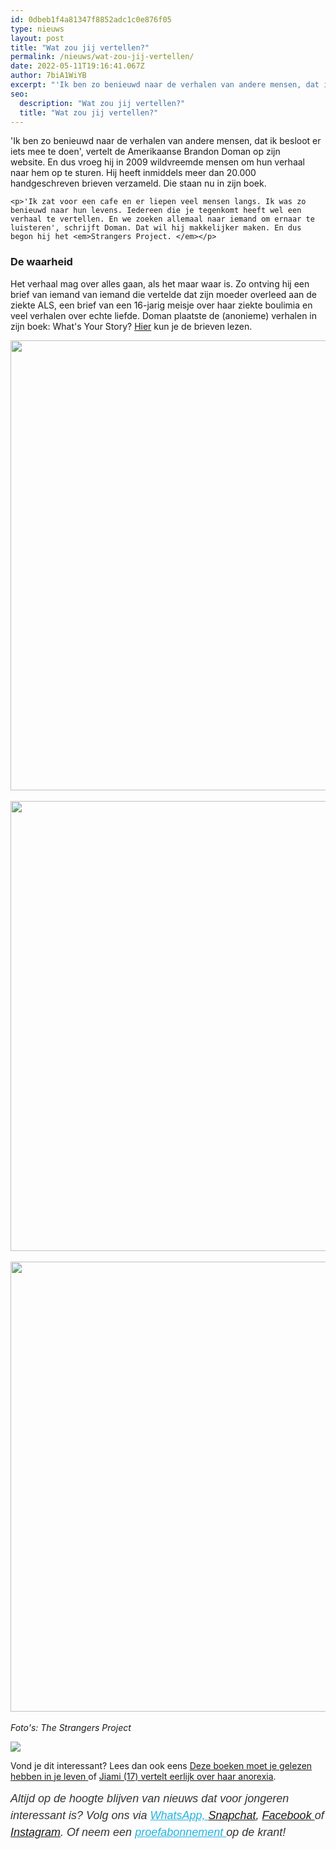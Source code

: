 ```yaml
---
id: 0dbeb1f4a81347f8852adc1c0e876f05
type: nieuws
layout: post
title: "Wat zou jij vertellen?"
permalink: /nieuws/wat-zou-jij-vertellen/
date: 2022-05-11T19:16:41.067Z
author: 7biA1WiYB
excerpt: "'Ik ben zo benieuwd naar de verhalen van andere mensen, dat ik besloot er iets mee te doen', vertelt de Amerikaanse Brandon Doman op zijn website. En dus vroeg hij in 2009 wildvreemde mensen om hun verhaal naar hem op te sturen. Hij heeft inmiddels meer dan 20.000 handgeschreven brieven verzameld. Die staan nu in zijn boek.  "
seo:
  description: "Wat zou jij vertellen?"
  title: "Wat zou jij vertellen?"
---
```

'Ik ben zo benieuwd naar de verhalen van andere mensen, dat ik besloot er iets mee te doen', vertelt de Amerikaanse Brandon Doman op zijn website. En dus vroeg hij in 2009 wildvreemde mensen om hun verhaal naar hem op te sturen. Hij heeft inmiddels meer dan 20.000 handgeschreven brieven verzameld. Die staan nu in zijn boek.  

    <p>'Ik zat voor een cafe en er liepen veel mensen langs. Ik was zo benieuwd naar hun levens. Iedereen die je tegenkomt heeft wel een verhaal te vertellen. En we zoeken allemaal naar iemand om ernaar te luisteren', schrijft Doman. Dat wil hij makkelijker maken. En dus begon hij het <em>Strangers Project. </em></p>
<h3>De waarheid</h3>
<p>Het verhaal mag over alles gaan, als het maar waar is. Zo ontving hij een brief van iemand van iemand die vertelde dat zijn moeder overleed aan de ziekte ALS, een brief van een 16-jarig meisje over haar ziekte boulimia en veel verhalen over echte liefde. Doman plaatste de (anonieme) verhalen in zijn boek: What's Your Story? <a href="http://strangersproject.com/page/9">Hier</a> kun je de brieven lezen. <br><div class="media media-element-container media-default"><div id="file-418422" class="file file-image file-image-jpeg">

        
  
  <div class="content">
    <img height="720" width="1280" class="media-element file-default" data-delta="1" src="https://7dagen.netlify.app/sites/default/files/sp-about-2.jpg" alt="">  </div>

  
</div>
</div><br><div class="media media-element-container media-default"><div id="file-418423" class="file file-image file-image-jpeg">

        
  
  <div class="content">
    <img height="720" width="1280" style="font-size: 13.008px;" class="media-element file-default" data-delta="1" src="https://7dagen.netlify.app/sites/default/files/sp-about-12.jpg" alt="">  </div>

  
</div>
</div><br><div class="media media-element-container media-default"><div id="file-418424" class="file file-image file-image-jpeg">

        
  
  <div class="content">
    <img height="720" width="1280" style="font-size: 13.008px;" class="media-element file-default" data-delta="1" src="https://7dagen.netlify.app/sites/default/files/sp-about-24.jpg" alt="">  </div>

  
</div>
</div><br><em>Foto's: The Strangers Project</em>
<div class="kader">
<p><img class="kaderafbeelding" src="https://7dagen.netlify.app/sites/default/files/ff.png"></p>
<p>Vond je dit interessant? Lees dan ook eens <a href="https://7dagen.netlify.app/lifestyle/deze-boeken-moet-je-gelezen-hebben-je-leven">Deze boeken moet je gelezen hebben in je leven</a><a href="https://7dagen.netlify.app/raar/7-van-de-duurste-kledingstukken-ter-wereld"> </a>of <a href="https://7dagen.netlify.app/lifestyle/jiami-17-vertelt-eerlijk-over-haar-anorexia">Jiami (17) vertelt eerlijk over haar anorexia</a>.</p>
<p><em style="box-sizing: inherit; color: rgb(51, 51, 51); font-family: &quot;PT Sans&quot;, sans-serif; font-size: 18px; line-height: 27px;">Altijd op de hoogte blijven van nieuws dat voor jongeren interessant is? Volg ons via </em><em style="box-sizing: inherit; color: rgb(34, 179, 224); transition: color 0.3s ease; font-family: &quot;PT Sans&quot;, sans-serif; font-size: 18px; line-height: 27px;"><a href="https://7dagen.netlify.app/whatsapp" style="box-sizing: inherit; color: rgb(34, 179, 224); transition: color 0.3s ease; font-family: &quot;PT Sans&quot;, sans-serif; font-size: 18px; line-height: 27px;">WhatsApp, </a></em><em style="box-sizing: inherit; color: rgb(51, 51, 51); font-family: &quot;PT Sans&quot;, sans-serif; font-size: 18px; line-height: 27px;"><a href="https://www.snapchat.com/add/sevendaysnl">Snapchat</a>, <a href="https://www.facebook.com/7Daysnl?ref=bookmarks">Facebook </a>of <a href="https://instagram.com/7DAysnl/">Instagram</a>. Of </em><em style="box-sizing: inherit; color: rgb(51, 51, 51); font-family: &quot;PT Sans&quot;, sans-serif; font-size: 18px; line-height: 27px;">neem een </em><a href="https://abonneren.sevendays.nl/abonneren/abonnementen/ae/artikel" style="box-sizing: inherit; color: rgb(34, 179, 224); transition: color 0.3s ease; font-family: &quot;PT Sans&quot;, sans-serif; font-size: 18px; line-height: 27px;"><em style="box-sizing: inherit;">proefabonnement </em></a><em style="box-sizing: inherit; color: rgb(51, 51, 51); font-family: &quot;PT Sans&quot;, sans-serif; font-size: 18px; line-height: 27px;">op de krant!</em></p>
</div>
  
